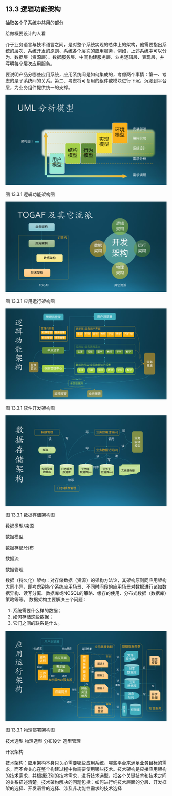 
## 13.3 逻辑功能架构

抽取各个子系统中共用的部分

给做概要设计的人看

介于业务语言与技术语言之间，是对整个系统实现的总体上的架构，他需要指出系统的层次、系统开发的原则、系统各个层次的应用服务，例如，上述系统中可以分为、数据层（资源层）、数据服务层、中间构建服务层、业务逻辑层、表现层，并写明每个层次应用服务。

要说明产品分哪些应用系统，应用系统间是如何集成的，考虑两个事情：第一、考虑的是子系统间的关系。第二、考虑将可复用的组件或模块进行下沉，沉淀到平台层，为业务组件提供统一的支撑。

<img src="img/Slide13.SVG"/>

图 13.3.1 逻辑功能架构图


<img src="img/Slide14.SVG"/>

图 13.3.1 应用运行架构图

<img src="img/Slide15.SVG"/>

图 13.3.1 软件开发架构图


<img src="img/Slide16.SVG"/>

图 13.3.1 数据存储架构图


数据类型/来源

数据模型

数据存储/分布

数据流

数据管理


数据（持久化）架构：对存储数据（资源）的架构方法论，其架构原则同应用架构大同小异，即考虑到各个系统应用场景、不同时间段的应用场景对数据进行诸如数据异构、读写分离、数据库或NOSQL的策略、缓存的使用、分布式数据（数据库）策略等等。 数据架构主要解决三个问题：

1. 系统需要什么样的数据；
2. 如何存储这些数据；
3. 它们之间的联系是什么。


<img src="img/Slide17.SVG"/>

图 13.3.1 物理部署架构图

技术选型
物理选型
分布设计
选型管理


开发架构

技术架构：应用架构本身只关心需要哪些应用系统，哪些平台来满足业务目标的需求，而不会关心在整个构建过程中你需要使用哪些技术。技术架构是应接应用架构的技术需求，并根据识别的技术需求，进行技术选型，把各个关键技术和技术之间的关系描述清楚。技术架构解决的问题包括：如何进行纯技术层面的分层、开发框架的选择、开发语言的选择、涉及非功能性需求的技术选择
